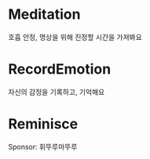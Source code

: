 # Meditation
호흡 안정, 명상을 위해 진정할 시간을 가져봐요

# RecordEmotion
자신의 감정을 기록하고, 기억해요

# Reminisce


Sponsor: 휘뚜루마뚜루

